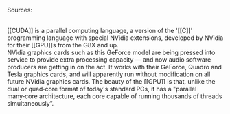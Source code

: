 Sources:

\
[[CUDA]] is a parallel computing language, a version of the '[[C]]' programming language with special NVidia extensions, developed by NVidia for their [[GPU]]s from the G8X and up. 
\
NVidia graphics cards such as this GeForce model are being pressed into service to provide extra processing capacity — and now audio software producers are getting in on the act. It works with their GeForce, Quadro and Tesla graphics cards, and will apparently run without modification on all future NVidia graphics cards. The beauty of the [[GPU]] is that, unlike the dual or quad‑core format of today's standard PCs, it has a "parallel many‑core architecture, each core capable of running thousands of threads simultaneously”.
